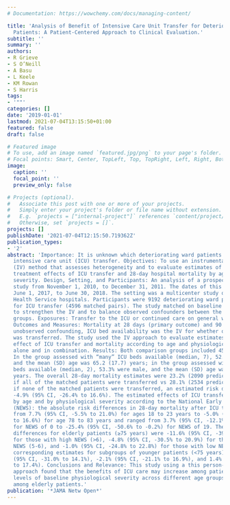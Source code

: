 ```yaml
---
# Documentation: https://wowchemy.com/docs/managing-content/

title: 'Analysis of Benefit of Intensive Care Unit Transfer for Deteriorating Ward
  Patients: A Patient-Centered Approach to Clinical Evaluation.'
subtitle: ''
summary: ''
authors:
- R Grieve
- S O’Neill
- A Basu
- L Keele
- KM Rowan
- S Harris
tags:
- '""'
categories: []
date: '2019-01-01'
lastmod: 2021-07-04T13:15:50+01:00
featured: false
draft: false

# Featured image
# To use, add an image named `featured.jpg/png` to your page's folder.
# Focal points: Smart, Center, TopLeft, Top, TopRight, Left, Right, BottomLeft, Bottom, BottomRight.
image:
  caption: ''
  focal_point: ''
  preview_only: false

# Projects (optional).
#   Associate this post with one or more of your projects.
#   Simply enter your project's folder or file name without extension.
#   E.g. `projects = ["internal-project"]` references `content/project/deep-learning/index.md`.
#   Otherwise, set `projects = []`.
projects: []
publishDate: '2021-07-04T12:15:50.719362Z'
publication_types:
- '2'
abstract: 'Importance: It is unknown which deteriorating ward patients benefit from
  intensive care unit (ICU) transfer. Objectives: To use an instrumental variable
  (IV) method that assesses heterogeneity and to evaluate estimates of person-centered
  treatment effects of ICU transfer and 28-day hospital mortality by age and illness
  severity. Design, Setting, and Participants: An analysis of a prospective cohort
  study from November 1, 2010, to December 31, 2011. The dates of this analysis were
  June 1, 2017, to June 30, 2018. The setting was a multicenter study of 49 UK National
  Health Service hospitals. Participants were 9192 deteriorating ward patients assessed
  for ICU transfer (4596 matched pairs). The study matched on baseline characteristics
  to strengthen the IV and to balance observed confounders between the comparison
  groups. Exposures: Transfer to the ICU or continued care on general wards. Main
  Outcomes and Measures: Mortality at 28 days (primary outcome) and 90 days. To address
  unobserved confounding, ICU bed availability was the IV for whether or not a patient
  was transferred. The study used the IV approach to evaluate estimates of treatment
  effect of ICU transfer and mortality according to age and physiological severity
  alone and in combination. Results: Both comparison groups included 4596 patients.
  In the group assessed with “many” ICU beds available (median, 7), 52.8% were male,
  and the mean (SD) age was 65.2 (17.7) years; in the group assessed with “few” ICU
  beds available (median, 2), 53.3% were male, and the mean (SD) age was 65.0 (17.3)
  years. The overall 28-day mortality estimates were 23.2% (2090 predicted deaths)
  if all of the matched patients were transferred vs 28.1% (2534 predicted deaths)
  if none of the matched patients were transferred, an estimated risk difference of
  -4.9% (95% CI, -26.4% to 16.6%). The estimated effects of ICU transfer differed
  by age and by physiological severity according to the National Early Warning Score
  (NEWS): the absolute risk differences in 28-day mortality after ICU transfer ranged
  from 7.7% (95% CI, -5.5% to 21.0%) for ages 18 to 23 years to -5.0% (95% CI -26.5%
  to 16.6%) for age 78 to 83 years and ranged from 3.7% (95% CI, -12.1% to 19.5%)
  for NEWS of 0 to -25.4% (95% CI, -50.6% to -0.2%) for NEWS of 19. The absolute risk
  differences for elderly patients (≥75 years) were -11.6% (95% CI, -39.0% to 15.8%)
  for those with high NEWS (>6), -4.8% (95% CI, -30.5% to 20.9%) for those with moderate
  NEWS (5-6), and -1.0% (95% CI, -24.8% to 22.8%) for those with low NEWS (<5). The
  corresponding estimates for subgroups of younger patients (<75 years) were -8.4%
  (95% CI, -31.0% to 14.1%), -2.1% (95% CI, -21.1% to 16.9%), and 1.4% (95% CI, -14.5%
  to 17.4%). Conclusions and Relevance: This study using a this person-centered IV
  approach found that the benefits of ICU care may increase among patients at high
  levels of baseline physiological severity across different age groups, especially
  among elderly patients.'
publication: '*JAMA Netw Open*'
---
```

